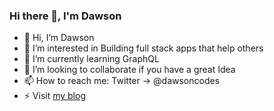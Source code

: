 ### Hi there 👋, I'm Dawson

- 👋 Hi, I’m Dawson
- 👀 I’m interested in Building full stack apps that help others
- 🌱 I’m currently learning GraphQL
- 💞️ I’m looking to collaborate if you have a great Idea
- 📫 How to reach me: Twitter -> @dawsoncodes
- ⚡  Visit [my blog](https://dawsoncodes.com)

<!-- BLOG-POST-LIST:START -->
<!-- BLOG-POST-LIST:END -->
